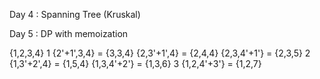 
Day 4 : Spanning Tree (Kruskal)


Day 5 : DP with memoization

{1,2,3,4}
1  {2'+1',3,4} = {3,3,4}
   {2,3'+1',4} = {2,4,4}
   {2,3,4'+1'} = {2,3,5}
2  {1,3'+2',4} = {1,5,4}
   {1,3,4'+2'} = {1,3,6}
3  {1,2,4'+3'} = {1,2,7}
  
  
  

